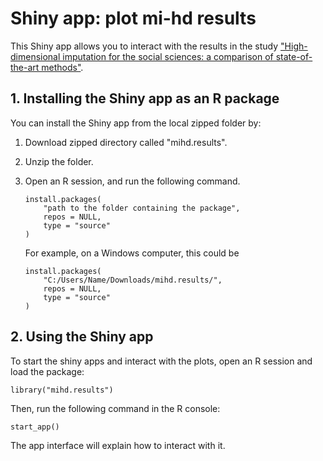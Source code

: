 # Shiny app: plot mi-hd results

This Shiny app allows you to interact with the results in the study ["High-dimensional imputation for the social sciences: a comparison of state-of-the-art methods"](<https://arxiv.org/abs/anonymized>).

## 1. Installing the Shiny app as an R package

You can install the Shiny app from the local zipped folder by:

1. Download zipped directory called "mihd.results".

2. Unzip the folder.
    
3. Open an R session, and run the following command.

    ```
    install.packages(
        "path to the folder containing the package",
        repos = NULL,
        type = "source"
    )
    ```

    For example, on a Windows computer, this could be

    ```
    install.packages(
        "C:/Users/Name/Downloads/mihd.results/",
        repos = NULL,
        type = "source"
    )
    ```

## 2. Using the Shiny app

To start the shiny apps and interact with the plots, open an R session and load the package:

```
library("mihd.results")
```

Then, run the following command in the R console:

```
start_app()
```

The app interface will explain how to interact with it.